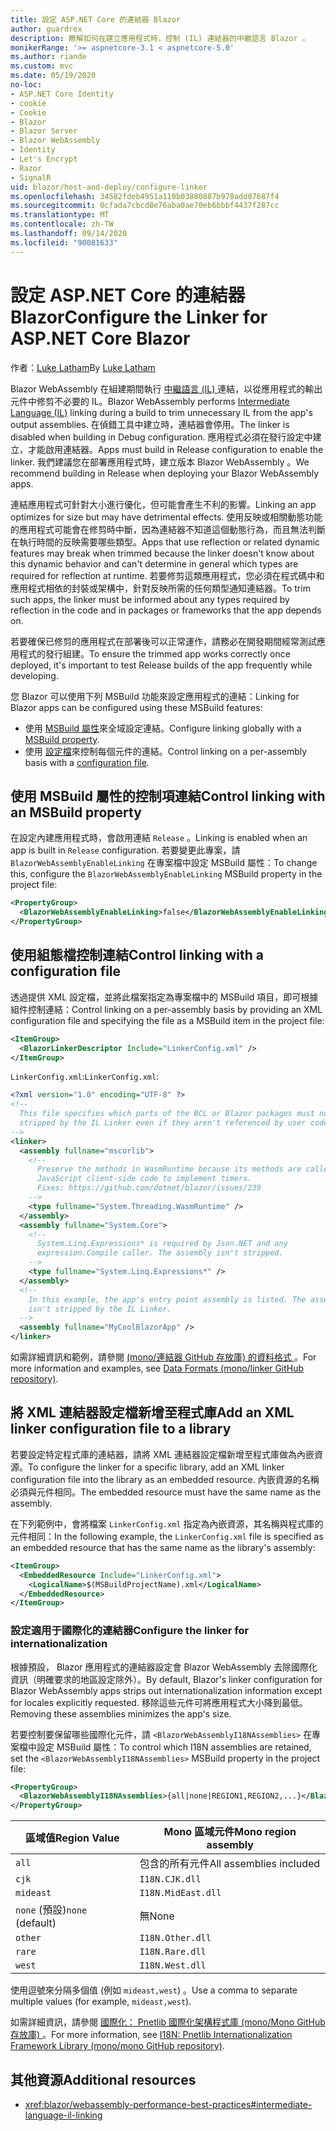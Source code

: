 ```yaml
---
title: 設定 ASP.NET Core 的連結器 Blazor
author: guardrex
description: 瞭解如何在建立應用程式時，控制 (IL) 連結器的中繼語言 Blazor 。
monikerRange: '>= aspnetcore-3.1 < aspnetcore-5.0'
ms.author: riande
ms.custom: mvc
ms.date: 05/19/2020
no-loc:
- ASP.NET Core Identity
- cookie
- Cookie
- Blazor
- Blazor Server
- Blazor WebAssembly
- Identity
- Let's Encrypt
- Razor
- SignalR
uid: blazor/host-and-deploy/configure-linker
ms.openlocfilehash: 34582fdeb4951a110b03880887b978add07687f4
ms.sourcegitcommit: 0cfada7cbcd8e76aba0ae70eb6bbbf4437f287cc
ms.translationtype: MT
ms.contentlocale: zh-TW
ms.lasthandoff: 09/14/2020
ms.locfileid: "90081633"
---
```

# <a name="configure-the-linker-for-aspnet-core-no-locblazor"></a><span data-ttu-id="75dd4-103">設定 ASP.NET Core 的連結器 Blazor</span><span class="sxs-lookup"><span data-stu-id="75dd4-103">Configure the Linker for ASP.NET Core Blazor</span></span>

<span data-ttu-id="75dd4-104">作者：[Luke Latham](https://github.com/guardrex)</span><span class="sxs-lookup"><span data-stu-id="75dd4-104">By [Luke Latham](https://github.com/guardrex)</span></span>

<span data-ttu-id="75dd4-105">Blazor WebAssembly 在組建期間執行 [中繼語言 (IL) ](/dotnet/standard/managed-code#intermediate-language--execution) 連結，以從應用程式的輸出元件中修剪不必要的 IL。</span><span class="sxs-lookup"><span data-stu-id="75dd4-105">Blazor WebAssembly performs [Intermediate Language (IL)](/dotnet/standard/managed-code#intermediate-language--execution) linking during a build to trim unnecessary IL from the app's output assemblies.</span></span> <span data-ttu-id="75dd4-106">在偵錯工具中建立時，連結器會停用。</span><span class="sxs-lookup"><span data-stu-id="75dd4-106">The linker is disabled when building in Debug configuration.</span></span> <span data-ttu-id="75dd4-107">應用程式必須在發行設定中建立，才能啟用連結器。</span><span class="sxs-lookup"><span data-stu-id="75dd4-107">Apps must build in Release configuration to enable the linker.</span></span> <span data-ttu-id="75dd4-108">我們建議您在部署應用程式時，建立版本 Blazor WebAssembly 。</span><span class="sxs-lookup"><span data-stu-id="75dd4-108">We recommend building in Release when deploying your Blazor WebAssembly apps.</span></span> 

<span data-ttu-id="75dd4-109">連結應用程式可針對大小進行優化，但可能會產生不利的影響。</span><span class="sxs-lookup"><span data-stu-id="75dd4-109">Linking an app optimizes for size but may have detrimental effects.</span></span> <span data-ttu-id="75dd4-110">使用反映或相關動態功能的應用程式可能會在修剪時中斷，因為連結器不知道這個動態行為，而且無法判斷在執行時間的反映需要哪些類型。</span><span class="sxs-lookup"><span data-stu-id="75dd4-110">Apps that use reflection or related dynamic features may break when trimmed because the linker doesn't know about this dynamic behavior and can't determine in general which types are required for reflection at runtime.</span></span> <span data-ttu-id="75dd4-111">若要修剪這類應用程式，您必須在程式碼中和應用程式相依的封裝或架構中，針對反映所需的任何類型通知連結器。</span><span class="sxs-lookup"><span data-stu-id="75dd4-111">To trim such apps, the linker must be informed about any types required by reflection in the code and in packages or frameworks that the app depends on.</span></span>

<span data-ttu-id="75dd4-112">若要確保已修剪的應用程式在部署後可以正常運作，請務必在開發期間經常測試應用程式的發行組建。</span><span class="sxs-lookup"><span data-stu-id="75dd4-112">To ensure the trimmed app works correctly once deployed, it's important to test Release builds of the app frequently while developing.</span></span>

<span data-ttu-id="75dd4-113">您 Blazor 可以使用下列 MSBuild 功能來設定應用程式的連結：</span><span class="sxs-lookup"><span data-stu-id="75dd4-113">Linking for Blazor apps can be configured using these MSBuild features:</span></span>

* <span data-ttu-id="75dd4-114">使用 [MSBuild 屬性](#control-linking-with-an-msbuild-property)來全域設定連結。</span><span class="sxs-lookup"><span data-stu-id="75dd4-114">Configure linking globally with a [MSBuild property](#control-linking-with-an-msbuild-property).</span></span>
* <span data-ttu-id="75dd4-115">使用 [設定檔](#control-linking-with-a-configuration-file)來控制每個元件的連結。</span><span class="sxs-lookup"><span data-stu-id="75dd4-115">Control linking on a per-assembly basis with a [configuration file](#control-linking-with-a-configuration-file).</span></span>

## <a name="control-linking-with-an-msbuild-property"></a><span data-ttu-id="75dd4-116">使用 MSBuild 屬性的控制項連結</span><span class="sxs-lookup"><span data-stu-id="75dd4-116">Control linking with an MSBuild property</span></span>

<span data-ttu-id="75dd4-117">在設定內建應用程式時，會啟用連結 `Release` 。</span><span class="sxs-lookup"><span data-stu-id="75dd4-117">Linking is enabled when an app is built in `Release` configuration.</span></span> <span data-ttu-id="75dd4-118">若要變更此專案，請 `BlazorWebAssemblyEnableLinking` 在專案檔中設定 MSBuild 屬性：</span><span class="sxs-lookup"><span data-stu-id="75dd4-118">To change this, configure the `BlazorWebAssemblyEnableLinking` MSBuild property in the project file:</span></span>

```xml
<PropertyGroup>
  <BlazorWebAssemblyEnableLinking>false</BlazorWebAssemblyEnableLinking>
</PropertyGroup>
```

## <a name="control-linking-with-a-configuration-file"></a><span data-ttu-id="75dd4-119">使用組態檔控制連結</span><span class="sxs-lookup"><span data-stu-id="75dd4-119">Control linking with a configuration file</span></span>

<span data-ttu-id="75dd4-120">透過提供 XML 設定檔，並將此檔案指定為專案檔中的 MSBuild 項目，即可根據組件控制連結：</span><span class="sxs-lookup"><span data-stu-id="75dd4-120">Control linking on a per-assembly basis by providing an XML configuration file and specifying the file as a MSBuild item in the project file:</span></span>

```xml
<ItemGroup>
  <BlazorLinkerDescriptor Include="LinkerConfig.xml" />
</ItemGroup>
```

<span data-ttu-id="75dd4-121">`LinkerConfig.xml`:</span><span class="sxs-lookup"><span data-stu-id="75dd4-121">`LinkerConfig.xml`:</span></span>

```xml
<?xml version="1.0" encoding="UTF-8" ?>
<!--
  This file specifies which parts of the BCL or Blazor packages must not be
  stripped by the IL Linker even if they aren't referenced by user code.
-->
<linker>
  <assembly fullname="mscorlib">
    <!--
      Preserve the methods in WasmRuntime because its methods are called by 
      JavaScript client-side code to implement timers.
      Fixes: https://github.com/dotnet/blazor/issues/239
    -->
    <type fullname="System.Threading.WasmRuntime" />
  </assembly>
  <assembly fullname="System.Core">
    <!--
      System.Linq.Expressions* is required by Json.NET and any 
      expression.Compile caller. The assembly isn't stripped.
    -->
    <type fullname="System.Linq.Expressions*" />
  </assembly>
  <!--
    In this example, the app's entry point assembly is listed. The assembly
    isn't stripped by the IL Linker.
  -->
  <assembly fullname="MyCoolBlazorApp" />
</linker>
```

<span data-ttu-id="75dd4-122">如需詳細資訊和範例，請參閱 [ (mono/連結器 GitHub 存放庫) 的資料格式 ](https://github.com/mono/linker/blob/master/docs/data-formats.md)。</span><span class="sxs-lookup"><span data-stu-id="75dd4-122">For more information and examples, see [Data Formats (mono/linker GitHub repository)](https://github.com/mono/linker/blob/master/docs/data-formats.md).</span></span>

## <a name="add-an-xml-linker-configuration-file-to-a-library"></a><span data-ttu-id="75dd4-123">將 XML 連結器設定檔新增至程式庫</span><span class="sxs-lookup"><span data-stu-id="75dd4-123">Add an XML linker configuration file to a library</span></span>

<span data-ttu-id="75dd4-124">若要設定特定程式庫的連結器，請將 XML 連結器設定檔新增至程式庫做為內嵌資源。</span><span class="sxs-lookup"><span data-stu-id="75dd4-124">To configure the linker for a specific library, add an XML linker configuration file into the library as an embedded resource.</span></span> <span data-ttu-id="75dd4-125">內嵌資源的名稱必須與元件相同。</span><span class="sxs-lookup"><span data-stu-id="75dd4-125">The embedded resource must have the same name as the assembly.</span></span>

<span data-ttu-id="75dd4-126">在下列範例中，會將檔案 `LinkerConfig.xml` 指定為內嵌資源，其名稱與程式庫的元件相同：</span><span class="sxs-lookup"><span data-stu-id="75dd4-126">In the following example, the `LinkerConfig.xml` file is specified as an embedded resource that has the same name as the library's assembly:</span></span>

```xml
<ItemGroup>
  <EmbeddedResource Include="LinkerConfig.xml">
    <LogicalName>$(MSBuildProjectName).xml</LogicalName>
  </EmbeddedResource>
</ItemGroup>
```

### <a name="configure-the-linker-for-internationalization"></a><span data-ttu-id="75dd4-127">設定適用于國際化的連結器</span><span class="sxs-lookup"><span data-stu-id="75dd4-127">Configure the linker for internationalization</span></span>

<span data-ttu-id="75dd4-128">根據預設， Blazor 應用程式的連結器設定會 Blazor WebAssembly 去除國際化資訊（明確要求的地區設定除外）。</span><span class="sxs-lookup"><span data-stu-id="75dd4-128">By default, Blazor's linker configuration for Blazor WebAssembly apps strips out internationalization information except for locales explicitly requested.</span></span> <span data-ttu-id="75dd4-129">移除這些元件可將應用程式大小降到最低。</span><span class="sxs-lookup"><span data-stu-id="75dd4-129">Removing these assemblies minimizes the app's size.</span></span>

<span data-ttu-id="75dd4-130">若要控制要保留哪些國際化元件，請 `<BlazorWebAssemblyI18NAssemblies>` 在專案檔中設定 MSBuild 屬性：</span><span class="sxs-lookup"><span data-stu-id="75dd4-130">To control which I18N assemblies are retained, set the `<BlazorWebAssemblyI18NAssemblies>` MSBuild property in the project file:</span></span>

```xml
<PropertyGroup>
  <BlazorWebAssemblyI18NAssemblies>{all|none|REGION1,REGION2,...}</BlazorWebAssemblyI18NAssemblies>
</PropertyGroup>
```

| <span data-ttu-id="75dd4-131">區域值</span><span class="sxs-lookup"><span data-stu-id="75dd4-131">Region Value</span></span>     | <span data-ttu-id="75dd4-132">Mono 區域元件</span><span class="sxs-lookup"><span data-stu-id="75dd4-132">Mono region assembly</span></span>    |
| ---------------- | ----------------------- |
| `all`            | <span data-ttu-id="75dd4-133">包含的所有元件</span><span class="sxs-lookup"><span data-stu-id="75dd4-133">All assemblies included</span></span> |
| `cjk`            | `I18N.CJK.dll`          |
| `mideast`        | `I18N.MidEast.dll`      |
| <span data-ttu-id="75dd4-134">`none` (預設)</span><span class="sxs-lookup"><span data-stu-id="75dd4-134">`none` (default)</span></span> | <span data-ttu-id="75dd4-135">無</span><span class="sxs-lookup"><span data-stu-id="75dd4-135">None</span></span>                    |
| `other`          | `I18N.Other.dll`        |
| `rare`           | `I18N.Rare.dll`         |
| `west`           | `I18N.West.dll`         |

<span data-ttu-id="75dd4-136">使用逗號來分隔多個值 (例如 `mideast,west`) 。</span><span class="sxs-lookup"><span data-stu-id="75dd4-136">Use a comma to separate multiple values (for example, `mideast,west`).</span></span>

<span data-ttu-id="75dd4-137">如需詳細資訊，請參閱 [國際化： Pnetlib 國際化架構程式庫 (mono/Mono GitHub 存放庫) ](https://github.com/mono/mono/tree/master/mcs/class/I18N)。</span><span class="sxs-lookup"><span data-stu-id="75dd4-137">For more information, see [I18N: Pnetlib Internationalization Framework Library (mono/mono GitHub repository)](https://github.com/mono/mono/tree/master/mcs/class/I18N).</span></span>

## <a name="additional-resources"></a><span data-ttu-id="75dd4-138">其他資源</span><span class="sxs-lookup"><span data-stu-id="75dd4-138">Additional resources</span></span>

* <xref:blazor/webassembly-performance-best-practices#intermediate-language-il-linking>
